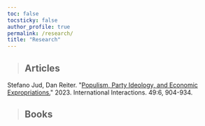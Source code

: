 ```yaml
---
toc: false
tocsticky: false
author_profile: true
permalink: /research/
title: "Research"
---
```

> ## Articles
> 
Stefano Jud, Dan Reiter. "[Populism, Party Ideology, and Economic Expropriations.](https://www-tandfonline-com.proxy.library.emory.edu/action/showCitFormats?doi=10.1080%2F03050629.2023.2264464)" 2023. International Interactions. 49:6, 904-934.




> ## Books
